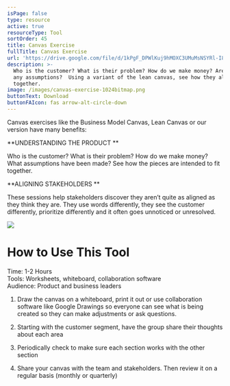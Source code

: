 ```yaml
---
isPage: false
type: resource
active: true
resourceType: Tool
sortOrder: 45
title: Canvas Exercise
fullTitle: Canvas Exercise
url: 'https://drive.google.com/file/d/1kPgF_DPWlKuj9hMOXC3UMuMsNSYRl-I8/view'
description: >-
  Who is the customer? What is their problem? How do we make money? Are there
  any assumptions?  Using a variant of the lean canvas, see how they all fit
  together.
image: /images/canvas-exercise-1024bitmap.png
buttonText: Download
buttonFAIcon: fas arrow-alt-circle-down
---
```

Canvas exercises like the Business Model Canvas, Lean Canvas or our version have many benefits: 

**UNDERSTANDING THE PRODUCT **

Who is the customer? What is their problem? How do we make money? What assumptions have been made? See how the pieces are intended to fit together. 

**ALIGNING STAKEHOLDERS **

These sessions help stakeholders discover they aren’t quite as aligned as they think they are. They use words differently, they see the customer differently, prioritize differently and it often goes unnoticed or unresolved. 

![](/images/canvas-exercise-1024bitmap.png)

# How to Use This Tool

Time: 1-2 Hours \
Tools: Worksheets, whiteboard, collaboration software \
Audience: Product and business leaders



1. Draw the canvas on a whiteboard, print it out or use collaboration software like Google Drawings so everyone can see what is being created so they can make adjustments or ask questions. 

2. Starting with the customer segment, have the group share their thoughts about each area 

3. Periodically check to make sure each section works with the other section 

4. Share your canvas with the team and stakeholders. Then review it on a regular basis (monthly or quarterly)
